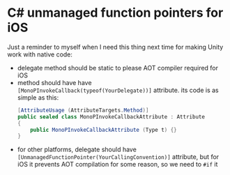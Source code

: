 # C# unmanaged function pointers for iOS

Just a reminder to myself when I need this thing next time for making Unity work with native code:

- delegate method should be static to please AOT compiler required for iOS
- method should have have `[MonoPInvokeCallback(typeof(YourDelegate))]` attribute. its code is as simple as this:
    ```cs
    [AttributeUsage (AttributeTargets.Method)]
    public sealed class MonoPInvokeCallbackAttribute : Attribute
    {
        public MonoPInvokeCallbackAttribute (Type t) {}
    }
    ```
- for other platforms, delegate should have `[UnmanagedFunctionPointer(YourCallingConvention)]` attribute, but for iOS it prevents AOT compilation for some reason, so we need to `#if` it
